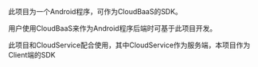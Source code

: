 此项目为一个Android程序，可作为CloudBaaS的SDK。

用户使用CloudBaaS来作为Android程序后端时可基于此项目开发。

此项目和CloudService配合使用，其中CloudService作为服务端，本项目作为Client端的SDK
